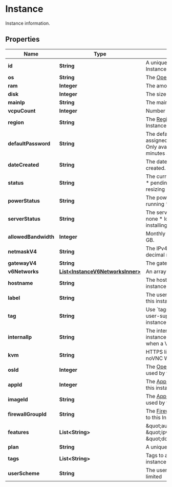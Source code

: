 

# Instance

Instance information.

## Properties

| Name | Type | Description | Notes |
|------------ | ------------- | ------------- | -------------|
|**id** | **String** | A unique ID for the VPS Instance. |  [optional] |
|**os** | **String** | The [Operating System name](#operation/list-os). |  [optional] |
|**ram** | **Integer** | The amount of RAM in MB. |  [optional] |
|**disk** | **Integer** | The size of the disk in GB. |  [optional] |
|**mainIp** | **String** | The main IPv4 address. |  [optional] |
|**vcpuCount** | **Integer** | Number of vCPUs. |  [optional] |
|**region** | **String** | The [Region id](#operation/list-regions) where the Instance is located. |  [optional] |
|**defaultPassword** | **String** | The default password assigned at deployment. Only available for ten minutes after deployment. |  [optional] |
|**dateCreated** | **String** | The date this instance was created. |  [optional] |
|**status** | **String** | The current status.  * active * pending * suspended * resizing |  [optional] |
|**powerStatus** | **String** | The power-on status.  * running * stopped |  [optional] |
|**serverStatus** | **String** | The server health status.  * none * locked * installingbooting * ok |  [optional] |
|**allowedBandwidth** | **Integer** | Monthly bandwidth quota in GB. |  [optional] |
|**netmaskV4** | **String** | The IPv4 netmask in dot-decimal notation. |  [optional] |
|**gatewayV4** | **String** | The gateway IP address. |  [optional] |
|**v6Networks** | [**List&lt;InstanceV6NetworksInner&gt;**](InstanceV6NetworksInner.md) | An array of IPv6 objects. |  [optional] |
|**hostname** | **String** | The hostname for this instance. |  [optional] |
|**label** | **String** | The user-supplied label for this instance. |  [optional] |
|**tag** | **String** | Use &#x60;tags&#x60; instead. The user-supplied tag for this instance. |  [optional] |
|**internalIp** | **String** | The internal IP used by this instance, if set. Only relevant when a VPC is attached. |  [optional] |
|**kvm** | **String** | HTTPS link to the Vultr noVNC Web Console. |  [optional] |
|**osId** | **Integer** | The [Operating System id](#operation/list-os) used by this instance. |  [optional] |
|**appId** | **Integer** | The [Application id](#operation/list-applications) used by this instance. |  [optional] |
|**imageId** | **String** | The [Application image_id](#operation/list-applications) used by this instance. |  [optional] |
|**firewallGroupId** | **String** | The [Firewall Group id](#operation/list-firewall-groups) linked to this Instance. |  [optional] |
|**features** | **List&lt;String&gt;** | \&quot;auto_backups\&quot;, \&quot;ipv6\&quot;, \&quot;ddos_protection\&quot; |  [optional] |
|**plan** | **String** | A unique ID for the Plan. |  [optional] |
|**tags** | **List&lt;String&gt;** | Tags to apply to the instance. |  [optional] |
|**userScheme** | **String** | The user scheme.  * root * limited |  [optional] |



